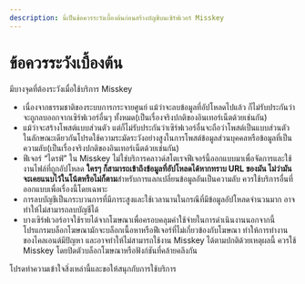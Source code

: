 ```yaml
---
description: นี่เป็นข้อควรระวังเบื้องต้นก่อนสร้างบัญชีบนเซิร์ฟเวอร์ Misskey
---
```


# ข้อควรระวังเบื้องต้น

มีบางจุดที่ต้องระวังเมื่อใช้บริการ Misskey

- เนื่องจากธรรมชาติของระบบการกระจายศูนย์ แม้ว่าจะลบข้อมูลที่อัปโหลดไปแล้ว ก็ไม่รับประกันว่าจะถูกลบออกจากเซิร์ฟเวอร์อื่นๆ ทั้งหมด(เป็นเรื่องจริงปกติของอินเทอร์เน็ตด้วยเช่นกัน)
- แม้ว่าจะสร้างโพสต์แบบส่วนตัว แต่ก็ไม่รับประกันว่าเซิร์ฟเวอร์อื่นจะถือว่าโพสต์เป็นแบบส่วนตัวในลักษณะเดียวกันโปรดใช้ความระมัดระวังอย่างสูงในการโพสต์ข้อมูลส่วนบุคคลหรือข้อมูลที่เป็นความลับ(เป็นเรื่องจริงปกติของอินเทอร์เน็ตด้วยเช่นกัน)
- ฟีเจอร์ “ไดรฟ์” ใน Misskey ไม่ใช่บริการคลาวด์สโตเรจฟีเจอร์นี้ออกแบบมาเพื่อจัดการและใช้งานไฟล์ที่ถูกอัปโหลด **ใครๆ ก็สามารถเข้าถึงข้อมูลที่อัปโหลดได้หากทราบ URL ของมัน ไม่ว่ามันจะเคยแนบไว้ในโน้ตหรือไม่ก็ตาม**สำหรับการแลกเปลี่ยนข้อมูลอันเป็นความลับ ควรใช้บริการอื่นที่ออกแบบเพื่อเรื่องนี้โดยเฉพาะ
- การลบบัญชีเป็นกระบวนการที่มีภาระสูงและใช้เวลานานในกรณีที่มีข้อมูลอัปโหลดจำนวนมาก อาจทำให้ไม่สามารถลบบัญชีได้
- บางเซิร์ฟเวอร์อาจใช้รายได้จากโฆษณาเพื่อครอบคลุมค่าใช้จ่ายในการดำเนินงานนอกจากนี้ โปรแกรมบล็อกโฆษณามักจะบล็อกเนื้อหาหรือฟีเจอร์ที่ไม่เกี่ยวข้องกับโฆษณา ทำให้การทำงานของไคลเอนต์มีปัญหา และอาจทำให้ไม่สามารถใช้งาน Misskey ได้ตามปกติด้วยเหตุผลนี้ ควรใช้ Misskey โดยปิดตัวบล็อกโฆษณาหรือฟังก์ชันที่คล้ายคลึงกัน

โปรดทำความเข้าใจสิ่งเหล่านี้และขอให้สนุกกับการใช้บริการ
